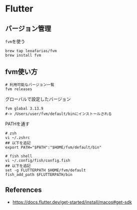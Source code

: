 # Flutter

## バージョン管理

`fvm`を使う

```shell
brew tap leoafarias/fvm
brew install fvm
```

## fvm使い方

```shell
# 利用可能なバージョン一覧
fvm releases
```

グローバルで設定したバージョン

```
fvm global 3.13.9
#-> /Users/user/fvm/default/binにインストールされる
```

PATHを通す

```shell
# zsh
vi ~/.zshrc
## 以下を追記
export PATH="$PATH":"$HOME/fvm/default/bin"

# fish shell
vi ~/.config/fish/config.fish
## 以下を追記
set -g FLUTTERPATH $HOME/fvm/default
fish_add_path $FLUTTERPATH/bin
```

## References

- https://docs.flutter.dev/get-started/install/macos#get-sdk

